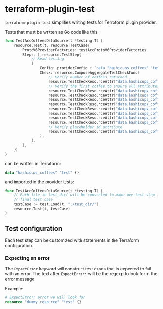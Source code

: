 # terraform-plugin-test

`terraform-plugin-test` simplifies writing tests for Terraform plugin provider.

Tests that must be written as Go code like this:

```go
func TestAccCoffeesDataSource(t *testing.T) {
    resource.Test(t, resource.TestCase{
        ProtoV6ProviderFactories: testAccProtoV6ProviderFactories,
        Steps: []resource.TestStep{
            // Read testing
            {
                Config: providerConfig + `data "hashicups_coffees" "test" {}`,
                Check: resource.ComposeAggregateTestCheckFunc(
                    // Verify number of coffees returned
                    resource.TestCheckResourceAttr("data.hashicups_coffees.test", "coffees.#", "9"),
                    // Verify the first coffee to ensure all attributes are set
                    resource.TestCheckResourceAttr("data.hashicups_coffees.test", "coffees.0.description", ""),
                    resource.TestCheckResourceAttr("data.hashicups_coffees.test", "coffees.0.id", "1"),
                    resource.TestCheckResourceAttr("data.hashicups_coffees.test", "coffees.0.image", "/hashicorp.png"),
                    resource.TestCheckResourceAttr("data.hashicups_coffees.test", "coffees.0.ingredients.#", "1"),
                    resource.TestCheckResourceAttr("data.hashicups_coffees.test", "coffees.0.ingredients.0.id", "6"),
                    resource.TestCheckResourceAttr("data.hashicups_coffees.test", "coffees.0.name", "HCP Aeropress"),
                    resource.TestCheckResourceAttr("data.hashicups_coffees.test", "coffees.0.price", "200"),
                    resource.TestCheckResourceAttr("data.hashicups_coffees.test", "coffees.0.teaser", "Automation in a cup"),
                    // Verify placeholder id attribute
                    resource.TestCheckResourceAttr("data.hashicups_coffees.test", "id", "placeholder"),
                ),
            },
        },
    })
}
```

can be written in Terraform:

```terraform
data "hashicups_coffees" "test" {}
```

and imported in the provider tests:

```go
func TestAccCoffeesDataSource(t *testing.T) {
    // Each file in test_dir/ will be converted to make one test step in the
    // final test case
    testCase := test.Load(t, "./test_dir/")
    resource.Test(t, testCase)
}
```

## Test configuration

Each test step can be customized with statements in the Terraform configuration.

### Expecting an error

The `ExpectError` keyword will construct test cases that is expected to fail
with an error. The text after `ExpectError:` will be the regexp to look for in
the error message

Example:

```terraform
# ExpectError: error we will look for
resource "dummy_resource" "test" {}
```

